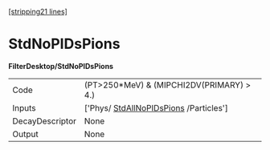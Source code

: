 [[stripping21 lines]](./stripping21-index)

# StdNoPIDsPions

**FilterDesktop/StdNoPIDsPions**

|                 |                                                                             |
|-----------------|-----------------------------------------------------------------------------|
| Code            | (PT\>250\*MeV) & (MIPCHI2DV(PRIMARY) \> 4.)                                 |
| Inputs          | ['Phys/ [StdAllNoPIDsPions](./stripping21-stdallnopidspions) /Particles'] |
| DecayDescriptor | None                                                                        |
| Output          | None                                                                        |
